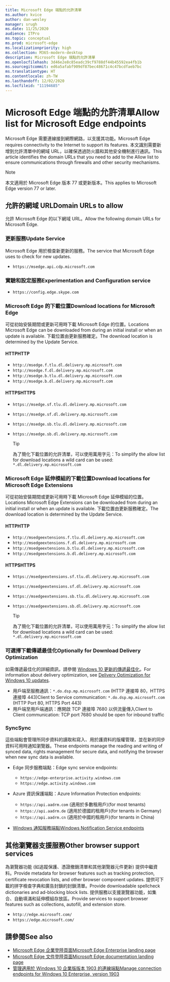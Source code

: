 ```yaml
---
title: Microsoft Edge 端點的允許清單
ms.author: kvice
author: dan-wesley
manager: srugh
ms.date: 11/25/2020
audience: ITPro
ms.topic: conceptual
ms.prod: microsoft-edge
ms.localizationpriority: high
ms.collection: M365-modern-desktop
description: Microsoft Edge 端點的允許清單
ms.openlocfilehash: 3d46e2e8c85eadc39cf9788df44b45592ea4fb1b
ms.sourcegitcommit: ed6a5afabf909df87bec48671c4c47bcdfaeb7bc
ms.translationtype: HT
ms.contentlocale: zh-TW
ms.lasthandoff: 12/02/2020
ms.locfileid: "11194685"
---
```

# <span data-ttu-id="914d4-103">Microsoft Edge 端點的允許清單</span><span class="sxs-lookup"><span data-stu-id="914d4-103">Allow list for Microsoft Edge endpoints</span></span>

<span data-ttu-id="914d4-104">Microsoft Edge 需要連線接到網際網路，以支援其功能。</span><span class="sxs-lookup"><span data-stu-id="914d4-104">Microsoft Edge requires connectivity to the Internet to support its features.</span></span> <span data-ttu-id="914d4-105">本文識別需要新增到允許清單中的網域 URL，以確保透過防火牆和其他安全機制進行通訊。</span><span class="sxs-lookup"><span data-stu-id="914d4-105">This article identifies the domain URLs that you need to add to the Allow list to ensure communications through firewalls and other security mechanisms.</span></span>

> [!NOTE]
> <span data-ttu-id="914d4-106">本文適用於 Microsoft Edge 版本 77 或更新版本。</span><span class="sxs-lookup"><span data-stu-id="914d4-106">This applies  to Microsoft Edge version 77 or later.</span></span>

## <span data-ttu-id="914d4-107">允許的網域 URL</span><span class="sxs-lookup"><span data-stu-id="914d4-107">Domain URLs to allow</span></span>

<span data-ttu-id="914d4-108">允許 Microsoft Edge 的以下網域 URL。</span><span class="sxs-lookup"><span data-stu-id="914d4-108">Allow the following domain URLs for Microsoft Edge.</span></span>

### <span data-ttu-id="914d4-109">更新服務</span><span class="sxs-lookup"><span data-stu-id="914d4-109">Update Service</span></span>

<span data-ttu-id="914d4-110">Microsoft Edge 用於檢查新更新的服務。</span><span class="sxs-lookup"><span data-stu-id="914d4-110">The service that Microsoft Edge uses to check for new updates.</span></span>

- `https://msedge.api.cdp.microsoft.com`

### <span data-ttu-id="914d4-111">實驗和設定服務</span><span class="sxs-lookup"><span data-stu-id="914d4-111">Experimentation and Configuration service</span></span>

- `https://config.edge.skype.com`

### <span data-ttu-id="914d4-112">Microsoft Edge 的下載位置</span><span class="sxs-lookup"><span data-stu-id="914d4-112">Download locations for Microsoft Edge</span></span>

<span data-ttu-id="914d4-113">可從初始安裝期間或更新可用時下載 Microsoft Edge 的位置。</span><span class="sxs-lookup"><span data-stu-id="914d4-113">Locations Microsoft Edge can be downloaded from during an initial install or when an update is available.</span></span> <span data-ttu-id="914d4-114">下載位置由更新服務確定。</span><span class="sxs-lookup"><span data-stu-id="914d4-114">The download location is determined by the Update Service.</span></span>

#### <span data-ttu-id="914d4-115">HTTP</span><span class="sxs-lookup"><span data-stu-id="914d4-115">HTTP</span></span>

- `http://msedge.f.tlu.dl.delivery.mp.microsoft.com`
- `http://msedge.f.dl.delivery.mp.microsoft.com`
- `http://msedge.b.tlu.dl.delivery.mp.microsoft.com`
- `http://msedge.b.dl.delivery.mp.microsoft.com`

#### <span data-ttu-id="914d4-116">HTTPS</span><span class="sxs-lookup"><span data-stu-id="914d4-116">HTTPS</span></span>

- `https://msedge.sf.tlu.dl.delivery.mp.microsoft.com`
- `https://msedge.sf.dl.delivery.mp.microsoft.com`
- `https://msedge.sb.tlu.dl.delivery.mp.microsoft.com`
- `https://msedge.sb.dl.delivery.mp.microsoft.com`

  > [!TIP]
  > <span data-ttu-id="914d4-117">為了簡化下載位置的允許清單，可以使用萬用字元：</span><span class="sxs-lookup"><span data-stu-id="914d4-117">To simplify the allow list for download locations a wild card can be used:</span></span> `*.dl.delivery.mp.microsoft.com`

### <span data-ttu-id="914d4-118">Microsoft Edge 延伸模組的下載位置</span><span class="sxs-lookup"><span data-stu-id="914d4-118">Download locations for Microsoft Edge Extensions</span></span>

<span data-ttu-id="914d4-119">可從初始安裝期間或更新可用時下載 Microsoft Edge 延伸模組的位置。</span><span class="sxs-lookup"><span data-stu-id="914d4-119">Locations Microsoft Edge Extensions can be downloaded from during an initial install or when an update is available.</span></span> <span data-ttu-id="914d4-120">下載位置由更新服務確定。</span><span class="sxs-lookup"><span data-stu-id="914d4-120">The download location is determined by the Update Service.</span></span>

#### <span data-ttu-id="914d4-121">HTTP</span><span class="sxs-lookup"><span data-stu-id="914d4-121">HTTP</span></span>

- `http://msedgeextensions.f.tlu.dl.delivery.mp.microsoft.com`
- `http://msedgeextensions.f.dl.delivery.mp.microsoft.com`
- `http://msedgeextensions.b.tlu.dl.delivery.mp.microsoft.com`
- `http://msedgeextensions.b.dl.delivery.mp.microsoft.com`

#### <span data-ttu-id="914d4-122">HTTPS</span><span class="sxs-lookup"><span data-stu-id="914d4-122">HTTPS</span></span>

- `https://msedgeextensions.sf.tlu.dl.delivery.mp.microsoft.com`
- `https://msedgeextensions.sf.dl.delivery.mp.microsoft.com`
- `https://msedgeextensions.sb.tlu.dl.delivery.mp.microsoft.com`
- `https://msedgeextensions.sb.dl.delivery.mp.microsoft.com`

  > [!TIP]
  > <span data-ttu-id="914d4-123">為了簡化下載位置的允許清單，可以使用萬用字元：</span><span class="sxs-lookup"><span data-stu-id="914d4-123">To simplify the allow list for download locations a wild card can be used:</span></span> `*.dl.delivery.mp.microsoft.com`

### <span data-ttu-id="914d4-124">可選擇下載傳遞最佳化</span><span class="sxs-lookup"><span data-stu-id="914d4-124">Optionally for Download Delivery Optimization</span></span>

<span data-ttu-id="914d4-125">如需傳遞最佳化的詳細資訊，請參閱 [Windows 10 更新的傳遞最佳化](https://aka.ms/waas-do)。</span><span class="sxs-lookup"><span data-stu-id="914d4-125">For information about delivery optimization, see [Delivery Optimization for Windows 10 updates](https://aka.ms/waas-do).</span></span>

- <span data-ttu-id="914d4-126">用戶端至服務通訊：`*.do.dsp.mp.microsoft.com` (HTTP 連接埠 80，HTTPS 連接埠 443)</span><span class="sxs-lookup"><span data-stu-id="914d4-126">Client to Service communication: `*.do.dsp.mp.microsoft.com` (HTTP Port 80, HTTPS Port 443)</span></span>
- <span data-ttu-id="914d4-127">用戶端至用戶端通訊：應開啟 TCP 連接埠 7680 以供流量傳入</span><span class="sxs-lookup"><span data-stu-id="914d4-127">Client to Client communication: TCP port 7680 should be open for inbound traffic</span></span>

### <span data-ttu-id="914d4-128">Sync</span><span class="sxs-lookup"><span data-stu-id="914d4-128">Sync</span></span>

<span data-ttu-id="914d4-129">這些端點會管理所同步資料的讀取和寫入、用於護資料的版權管理，並在新的同步資料可用時通知瀏覽器。</span><span class="sxs-lookup"><span data-stu-id="914d4-129">These endpoints manage the reading and writing of synced data, rights management for secure data, and notifying the browser when new sync data is available.</span></span>

- <span data-ttu-id="914d4-130">Edge 同步服務端點：</span><span class="sxs-lookup"><span data-stu-id="914d4-130">Edge sync service endpoints:</span></span>

  - `https://edge-enterprise.activity.windows.com`
  - `https://edge.activity.windows.com`

- <span data-ttu-id="914d4-131">Azure 資訊保護端點：</span><span class="sxs-lookup"><span data-stu-id="914d4-131">Azure Information Protection endpoints:</span></span>

  - `https://api.aadrm.com` <span data-ttu-id="914d4-132">(適用於多數租用戶)</span><span class="sxs-lookup"><span data-stu-id="914d4-132">(for most tenants)</span></span>
  - `https://api.aadrm.de` <span data-ttu-id="914d4-133">(適用於德國的租用戶)</span><span class="sxs-lookup"><span data-stu-id="914d4-133">(for tenants in Germany)</span></span>
  - `https://api.aadrm.cn` <span data-ttu-id="914d4-134">(適用於中國的租用戶)</span><span class="sxs-lookup"><span data-stu-id="914d4-134">(for tenants in China)</span></span>

- [<span data-ttu-id="914d4-135">Windows 通知服務端點</span><span class="sxs-lookup"><span data-stu-id="914d4-135">Windows Notification Service endpoints</span></span>](https://docs.microsoft.com/windows/uwp/design/shell/tiles-and-notifications/firewall-allowlist-config)

## <span data-ttu-id="914d4-136">其他瀏覽器支援服務</span><span class="sxs-lookup"><span data-stu-id="914d4-136">Other browser support services</span></span>

<span data-ttu-id="914d4-137">為瀏覽器功能 (如追蹤保護、憑證撤銷清單和其他瀏覽器元件更新) 提供中繼資料。</span><span class="sxs-lookup"><span data-stu-id="914d4-137">Provide metadata for browser features such as tracking protection, certificate revocation lists, and other browser component updates.</span></span> <span data-ttu-id="914d4-138">提供可下載的拼字檢查字典和廣告封鎖的封鎖清單。</span><span class="sxs-lookup"><span data-stu-id="914d4-138">Provide downloadable spellcheck dictionaries and ad-blocking block lists.</span></span> <span data-ttu-id="914d4-139">提供服務以支援瀏覽器功能，如集合、自動填滿和延伸模組存放區。</span><span class="sxs-lookup"><span data-stu-id="914d4-139">Provide services to support browser features such as collections, autofill, and extension store.</span></span>

- `http://edge.microsoft.com/`
- `https://edge.microsoft.com/`

## <span data-ttu-id="914d4-140">請參閱</span><span class="sxs-lookup"><span data-stu-id="914d4-140">See also</span></span>

- [<span data-ttu-id="914d4-141">Microsoft Edge 企業登陸頁面</span><span class="sxs-lookup"><span data-stu-id="914d4-141">Microsoft Edge Enterprise landing page</span></span>](https://aka.ms/EdgeEnterprise)
- [<span data-ttu-id="914d4-142">Microsoft Edge 文件登陸頁面</span><span class="sxs-lookup"><span data-stu-id="914d4-142">Microsoft Edge documentation landing page</span></span>](https://docs.microsoft.com/DeployEdge/)
- [<span data-ttu-id="914d4-143">管理適用於 Windows 10 企業版版本 1903 的連線端點</span><span class="sxs-lookup"><span data-stu-id="914d4-143">Manage connection endpoints for Windows 10 Enterprise, version 1903</span></span>](https://docs.microsoft.com/windows/privacy/manage-windows-1903-endpoints)
